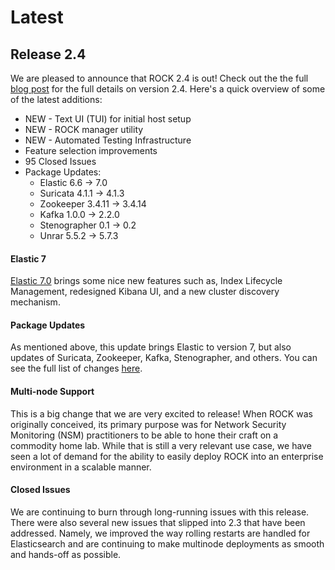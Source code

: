 # Latest

## Release 2.4

We are pleased to announce that ROCK 2.4 is out! Check out the the full
[blog post](#) for the full details on version 2.4. Here's a quick overview of
some of the latest additions:

- NEW - Text UI (TUI) for initial host setup
- NEW - ROCK manager utility
- NEW - Automated Testing Infrastructure
- Feature selection improvements
- 95 Closed Issues
- Package Updates:
    - Elastic 6.6 -> 7.0
    - Suricata 4.1.1 -> 4.1.3
    - Zookeeper 3.4.11 -> 3.4.14
    - Kafka 1.0.0 -> 2.2.0
    - Stenographer 0.1 -> 0.2
    - Unrar 5.5.2 -> 5.7.3


#### Elastic 7
[Elastic 7.0](https://www.elastic.co/blog/elastic-stack-7-0-0-released) brings
some nice new features such as, Index Lifecycle Management, redesigned Kibana
UI, and a new cluster discovery mechanism.


#### Package Updates
As mentioned above, this update brings Elastic to version 7, but also updates of
Suricata, Zookeeper, Kafka, Stenographer, and others. You can see the full list of changes [here](#).


#### Multi-node Support
This is a big change that we are very excited to release! When ROCK was
originally conceived, its primary purpose was for Network Security Monitoring
(NSM) practitioners to be able to hone their craft on a commodity home lab.
While that is still a very relevant use case, we have seen a lot of demand for
the ability to easily deploy ROCK into an enterprise environment in a scalable
manner.


#### Closed Issues
We are continuing to burn through long-running issues with this release. There
were also several new issues that slipped into 2.3 that have been addressed.
Namely, we improved the way rolling restarts are handled for Elasticsearch and
are continuing to make multinode deployments as smooth and hands-off as possible.
